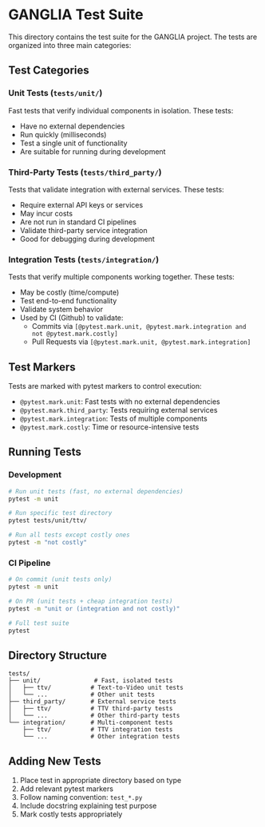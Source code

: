 # GANGLIA Test Suite

This directory contains the test suite for the GANGLIA project. The tests are organized into three main categories:

## Test Categories

### Unit Tests (`tests/unit/`)
Fast tests that verify individual components in isolation. These tests:
- Have no external dependencies
- Run quickly (milliseconds)
- Test a single unit of functionality
- Are suitable for running during development

### Third-Party Tests (`tests/third_party/`)
Tests that validate integration with external services. These tests:
- Require external API keys or services
- May incur costs
- Are not run in standard CI pipelines
- Validate third-party service integration
- Good for debugging during development

### Integration Tests (`tests/integration/`)
Tests that verify multiple components working together. These tests:
- May be costly (time/compute)
- Test end-to-end functionality
- Validate system behavior
- Used by CI (Github) to validate:
    - Commits via `[@pytest.mark.unit, @pytest.mark.integration and not @pytest.mark.costly]`
    - Pull Requests via `[@pytest.mark.unit, @pytest.mark.integration]`

## Test Markers

Tests are marked with pytest markers to control execution:

- `@pytest.mark.unit`: Fast tests with no external dependencies
- `@pytest.mark.third_party`: Tests requiring external services
- `@pytest.mark.integration`: Tests of multiple components
- `@pytest.mark.costly`: Time or resource-intensive tests

## Running Tests

### Development
```bash
# Run unit tests (fast, no external dependencies)
pytest -m unit

# Run specific test directory
pytest tests/unit/ttv/

# Run all tests except costly ones
pytest -m "not costly"
```

### CI Pipeline
```bash
# On commit (unit tests only)
pytest -m unit

# On PR (unit tests + cheap integration tests)
pytest -m "unit or (integration and not costly)"

# Full test suite
pytest
```

## Directory Structure
```
tests/
├── unit/               # Fast, isolated tests
│   ├── ttv/           # Text-to-Video unit tests
│   └── ...            # Other unit tests
├── third_party/       # External service tests
│   ├── ttv/           # TTV third-party tests
│   └── ...            # Other third-party tests
└── integration/       # Multi-component tests
    ├── ttv/           # TTV integration tests
    └── ...            # Other integration tests
```

## Adding New Tests

1. Place test in appropriate directory based on type
2. Add relevant pytest markers
3. Follow naming convention: `test_*.py`
4. Include docstring explaining test purpose
5. Mark costly tests appropriately 